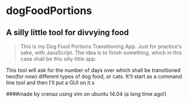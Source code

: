 # dogFoodPortions
A silly little tool for divvying food
-------------------------------------

>This is my Dog Food Portions Transitioning App. Just for practice's 
>sake, with JavaScript. The idea is to finish something, which in this 
>case shall be this silly little app.

This tool will ask for the number of days over which shall be transitioned two(for now) different types of dog food, or cats.  It'll start as a command line tool and then I'll put a GUI on it.s

####made by crenaz using vim on ubuntu 14.04  (a long time ago!)